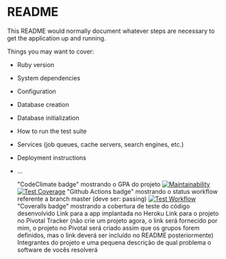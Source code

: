 # README

This README would normally document whatever steps are necessary to get the
application up and running.

Things you may want to cover:

* Ruby version

* System dependencies

* Configuration

* Database creation

* Database initialization

* How to run the test suite

* Services (job queues, cache servers, search engines, etc.)

* Deployment instructions

* ...

   "CodeClimate badge" mostrando o GPA do projeto
   [![Maintainability](https://api.codeclimate.com/v1/badges/95a1b561fd300df4b44c/maintainability)](https://codeclimate.com/github/luigi0t/ESI-Wanderer/maintainability)
   [![Test Coverage](https://api.codeclimate.com/v1/badges/95a1b561fd300df4b44c/test_coverage)](https://codeclimate.com/github/luigi0t/ESI-Wanderer/test_coverage)
   "Github Actions badge" mostrando o status workflow referente a branch master (deve ser: passing) 
   [![Test Workflow](https://github.com/luigi0t/ESI-Wanderer/actions/workflows/test.yml/badge.svg?branch=master)](https://github.com/luigi0t/ESI-Wanderer/actions/workflows/test.yml)
   "Coveralls badge" mostrando a cobertura de teste do código desenvolvido
    Link para a app implantada no Heroku
    Link para o projeto no Pivotal Tracker (não crie um projeto agora, o link será fornecido por mim, o projeto no Pivotal será criado assim que os grupos forem definidos, mas o link deverá ser incluído no README posteriormente)
    Integrantes do projeto e uma pequena descrição de qual problema o software de vocês resolverá
